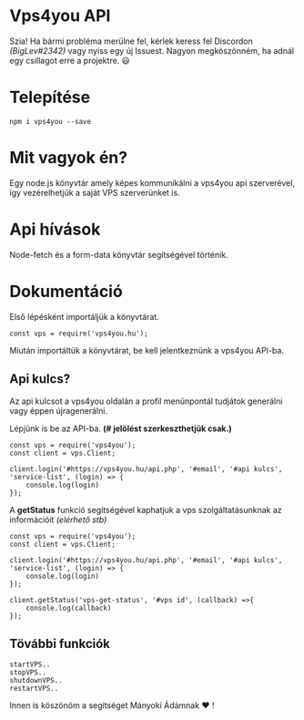 # Vps4you API

Szia! Ha bármi probléma merülne fel, kérlek keress fel Discordon *(BigLev#2342)* vagy nyiss egy új Issuest. Nagyon megköszönném, ha adnál egy csillagot erre a projektre. :smiley: 

# Telepítése
```
npm i vps4you --save
```
# Mit vagyok én?
Egy node.js könyvtár amely képes kommunikálni a vps4you api szerverével, így vezérelhetjük a saját VPS szerverünket is.

# Api hívások
Node-fetch és a form-data könyvtár segítségével történik.

# Dokumentáció

Első lépésként importáljük a könyvtárat.

```
const vps = require('vps4you.hu');
```
Miután importáltük a könyvtárat, be kell jelentkeznünk a vps4you API-ba.

## Api kulcs?
Az api kulcsot a vps4you oldalán a profil menünpontál tudjátok generálni vagy éppen újragenerálni. 

Lépjünk is be az API-ba. **(# jelölést szerkeszthetjük csak.)**

```
const vps = require('vps4you'); 
const client = vps.Client;

client.login('#https://vps4you.hu/api.php', '#email', '#api kulcs', 'service-list', (login) => {
    console.log(login)
}); 
```
A **getStatus** funkció segítségével kaphatjuk a vps szolgáltatásunknak az információit *(elérhető stb)*

```
const vps = require('vps4you'); 
const client = vps.Client;

client.login('#https://vps4you.hu/api.php', '#email', '#api kulcs', 'service-list', (login) => {
    console.log(login)
}); 

client.getStatus('vps-get-status', '#vps id', (callback) =>{
    console.log(callback)
});
``` 

## Tövábbi funkciók

```
startVPS..
stopVPS..
shutdownVPS..
restartVPS..
```

Innen is köszönöm a segítséget Mányoki Ádámnak :heart: !
